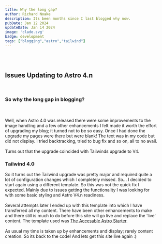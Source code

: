 ```yaml
---
title: Why the long gap?
author: Richard Noake
description: Its been months since I last blogged why now.
pubDate: Jan 12 2024
updateDate: Jan 14 2024
image: 'clade.svg'
badge: development
tags: ["blogging","astro","tailwind"]
---
```

<br/><br/>

## Issues Updating to Astro 4.n

<br/>

### So why the long gap in blogging?

<br/><br/>
Well, when Astro 4.0 was released there were some improvements to the image handling and a few other enhancements I felt made it worth the effort of upgrading my blog; it turned not to be so easy. Once I had done the upgrade my pages were there but were blank! The text was in my code but did not display. I tried backtracking, tried to bug fix and so on, all to no avail.
<br/><br/>
Turns out that the upgrade coincided with Tailwinds upgrade to V4.

### Tailwind 4.0

So it turns out the Tailwind upgrade was pretty major and required quite a lot of configuration changes which I completely missed. So... I decided to start again using a different template. So this was not the quick fix I expected. Mainly due to issues getting the functionality I was looking for with some basic styling and Astro V4.n readiness.
<br/><br/>
Several attempts later I ended up with this template into which I have transferred all my content. There have been other enhancements to make and there still is much to do before this site will go live and replace the 'live' content.
The template used was [The Accesable Astro Starter](https://astro.build/themes/details/accessible-astro-starter/).
<br/><br/>
As usual my time is taken up by enhancements and display; rarely content creation. So its back to the code! And lets get this site live again :)
